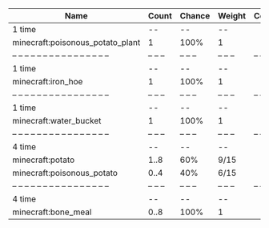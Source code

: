 | Name                             | Count | Chance | Weight | Comment |
| -------------------------------- | ----- | ------ | ------ | ------- |
| 1 time                           |    -- |     -- |     -- |         |
| minecraft:poisonous_potato_plant |     1 |   100% |      1 |         |
| – – – – – – – – – – – – – – – –  | – – – | – – –  | – – –  | – – – – |
| 1 time                           |    -- |     -- |     -- |         |
| minecraft:iron_hoe               |     1 |   100% |      1 |         |
| – – – – – – – – – – – – – – – –  | – – – | – – –  | – – –  | – – – – |
| 1 time                           |    -- |     -- |     -- |         |
| minecraft:water_bucket           |     1 |   100% |      1 |         |
| – – – – – – – – – – – – – – – –  | – – – | – – –  | – – –  | – – – – |
| 4 time                           |    -- |     -- |     -- |         |
| minecraft:potato                 |  1..8 |    60% |   9/15 |         |
| minecraft:poisonous_potato       |  0..4 |    40% |   6/15 |         |
| – – – – – – – – – – – – – – – –  | – – – | – – –  | – – –  | – – – – |
| 4 time                           |    -- |     -- |     -- |         |
| minecraft:bone_meal              |  0..8 |   100% |      1 |         |
